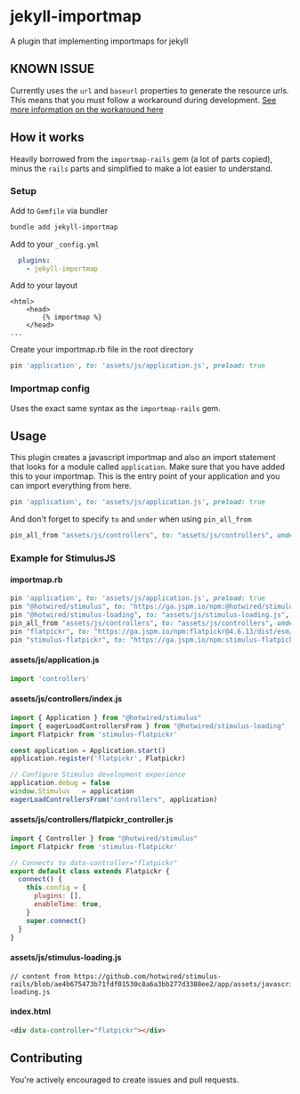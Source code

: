 # jekyll-importmap
A plugin that implementing importmaps for jekyll

## KNOWN ISSUE
Currently uses the `url` and `baseurl` properties to generate the resource urls. This means that you must follow a workaround during development. [See more information on the workaround here](i1)

## How it works
Heavily borrowed from the `importmap-rails` gem (a lot of parts copied), minus the `rails` parts and simplified to make a lot easier to understand.


### Setup
Add to `Gemfile` via bundler
```sh
bundle add jekyll-importmap
```

Add to your `_config.yml`
```yaml
  plugins:
    - jekyll-importmap
```

Add to your layout
```
<html>
    <head>
        {% importmap %}
    </head>
...
```

Create your importmap.rb file in the root directory
```ruby
pin 'application', to: 'assets/js/application.js', preload: true
```

### Importmap config
Uses the exact same syntax as the `importmap-rails` gem.

## Usage
This plugin creates a javascript importmap and also an import statement that looks for a module called `application`.
Make sure that you have added this to your importmap. This is the entry point of your application and you can import everything from here.
```ruby
pin 'application', to: 'assets/js/application.js', preload: true
```

And don't forget to specify `to` and `under` when using `pin_all_from`
```ruby
pin_all_from "assets/js/controllers", to: "assets/js/controllers", under: "controllers"
```

### Example for StimulusJS
#### importmap.rb
```ruby
pin 'application', to: 'assets/js/application.js', preload: true
pin "@hotwired/stimulus", to: "https://ga.jspm.io/npm:@hotwired/stimulus@3.2.2/dist/stimulus.js", preload: true
pin "@hotwired/stimulus-loading", to: "assets/js/stimulus-loading.js", preload: true
pin_all_from "assets/js/controllers", to: "assets/js/controllers", under: "controllers"
pin "flatpickr", to: "https://ga.jspm.io/npm:flatpickr@4.6.13/dist/esm/index.js"
pin "stimulus-flatpickr", to: "https://ga.jspm.io/npm:stimulus-flatpickr@3.0.0-0/dist/index.m.js"
```

#### assets/js/application.js
```javascript
import 'controllers'
```

#### assets/js/controllers/index.js
```javascript
import { Application } from "@hotwired/stimulus"
import { eagerLoadControllersFrom } from "@hotwired/stimulus-loading"
import Flatpickr from 'stimulus-flatpickr'

const application = Application.start()
application.register('flatpickr', Flatpickr)

// Configure Stimulus development experience
application.debug = false
window.Stimulus   = application
eagerLoadControllersFrom("controllers", application)
```

#### assets/js/controllers/flatpickr_controller.js
```javascript
import { Controller } from "@hotwired/stimulus"
import Flatpickr from 'stimulus-flatpickr'

// Connects to data-controller="flatpickr"
export default class extends Flatpickr {
  connect() {
    this.config = {
      plugins: [],
      enableTime: true,
    }
    super.connect()
  }
}
```

#### assets/js/stimulus-loading.js
```
// content from https://github.com/hotwired/stimulus-rails/blob/ae4b675473b71fdf01530c8a6a3bb277d3388ee2/app/assets/javascripts/stimulus-loading.js
```

#### index.html
```html
<div data-controller="flatpickr"></div>
```

## Contributing
You're actively encouraged to create issues and pull requests.
